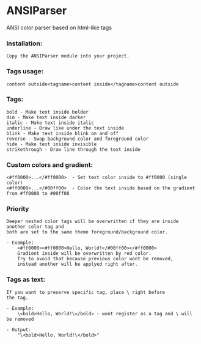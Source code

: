 # ANSIParser
ANSI color parser based on html-like tags

### Installation:
    Copy the ANSIParser module into your project.

### Tags usage:
    content outside<tagname>content inside</tagname>content outside

### Tags:
    bold - Make text inside bolder
    dim - Make text inside darker
    italic - Make text inside italic
    underline - Draw like under the text inside
    blink - Make text inside blink on and off
    reverse - Swap background color and foreground color
    hide - Make text inside invisible
    strikethrough - Draw line through the text inside

### Custom colors and gradient:
    <#ff0000>...</#ff0000>  - Set text color inside to #ff0000 (single color)
    <#ff0000>...</#00ff00>  - Color the text inside based on the gradient from #ff0000 to #00ff00

### Priority
    Deeper nested color tags will be overwritten if they are inside another color tag and
    both are set to the same theme foreground/background color.

    - Example: 
        <#ff0000><#ff0000>Hello, World!</#00ff00></#ff0000>
        Gradient inside will be overwritten by red color.
        Try to avoid that because previous color wont be removed,
        instead another will be applyed right after.

### Tags as text:
    If you want to preserve specific tag, place \ right before
    the tag.
    
    - Example:
        \<bold>Hello, World!\</bold> - wont register as a tag and \ will be removed
    
    - Output:
        "\<bold>Hello, World!\</bold>"
